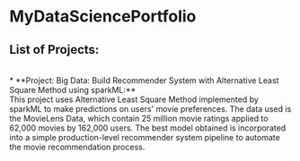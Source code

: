 # MyDataSciencePortfolio

## List of Projects:
<br/> 
* **Project: Big Data: Build Recommender System with Alternative Least Square Method using sparkML:**
<br/>This project uses Alternative Least Square Method implemented by sparkML to make predictions on users' movie preferences. The data used is the MovieLens Data, which contain 25 million movie ratings applied to 62,000 movies by 162,000 users. The best model obtained is incorporated into a simple production-level recommender system pipeline to automate the movie recommendation process.


